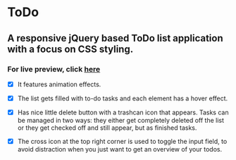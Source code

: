 # ToDo  
##  A responsive jQuery based ToDo list application with a focus on CSS styling.  
### For live preview, click [here](https://aleksftw.github.io/ToDo-App/)  

 - [x] It features animation effects.    

 - [x] The list gets filled with to-do tasks and each element has a hover effect.  

 - [x] Has nice little delete button with a trashcan icon that appears. Tasks can be managed in two ways: they either get completely deleted off the list or they get checked off and still appear, but as finished tasks.  

 - [x] The cross icon at the top right corner is used to toggle the input field, to avoid distraction when you just want to get an overview of your todos.
